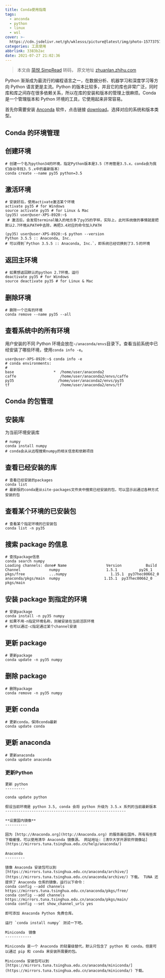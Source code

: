 ```yaml
---
title: Conda使用指南
tags:
  - anconda
  - python
  - linux
  - wsl
cover: >-
  https://cdn.jsdelivr.net/gh/wklesss/picture@latest/img/photo-1577375729152-4c8b5fcda381
categories: 工具使用
abbrlink: 3383b2ac
date: 2021-07-27 21:02:36
---
```


> 本文由 [简悦 SimpRead](http://ksria.com/simpread/) 转码， 原文地址 [zhuanlan.zhihu.com](https://zhuanlan.zhihu.com/p/44398592)

Python 渐渐成为最流行的编程语言之一，在数据分析、机器学习和深度学习等方向 Python 语言更是主流。Python 的版本比较多，并且它的库也非常广泛，同时库和库之间存在很多依赖关系，所以在库的安装和版本的管理上很麻烦。Conda 是一个管理版本和 Python 环境的工具，它使用起来非常容易。

首先你需要安装 [Anconda](https://www.anaconda.com/) 软件，点击链接 [download](https://www.anaconda.com/download/)。选择对应的系统和版本类型。

**Conda 的环境管理**
---------------

创建环境
----

```shell
# 创建一个名为python34的环境，指定Python版本是3.5（不用管是3.5.x，conda会为我们自动寻找3.５.x中的最新版本）
conda create --name py35 python=3.5

```

激活环境
----

```shell
# 安装好后，使用activate激活某个环境
activate py35 # for Windows
source activate py35 # for Linux & Mac
(py35) user@user-XPS-8920:~$
 # 激活后，会发现terminal输入的地方多了py35的字样，实际上，此时系统做的事情就是把默认2.7环境从PATH中去除，再把3.4对应的命令加入PATH

(py35) user@user-XPS-8920:~$ python --version
Python 3.5.5 :: Anaconda, Inc.
# 可以得到`Python 3.5.5 :: Anaconda, Inc.`，即系统已经切换到了3.５的环境

```

返回主环境
-----

```shell
# 如果想返回默认的python 2.7环境，运行
deactivate py35 # for Windows
source deactivate py35 # for Linux & Mac

```

删除环境
----

```shell
# 删除一个已有的环境
conda remove --name py35 --all

```

查看系统中的所有环境
----------

用户安装的不同 Python 环境会放在`~/anaconda/envs`目录下。查看当前系统中已经安装了哪些环境，使用`conda info -e`。

```shell
user@user-XPS-8920:~$ conda info -e
# conda environments:
#
base                  *  /home/user/anaconda2
caffe                    /home/user/anaconda2/envs/caffe
py35                    /home/user/anaconda2/envs/py35
tf                       /home/user/anaconda2/envs/tf

```

**Conda 的包管理**
--------------

安装库
---

为当前环境安装库

```shell
# numpy
conda install numpy
# conda会从从远程搜索numpy的相关信息和依赖项目
```

查看已经安装的库
--------

```shell
# 查看已经安装的packages
conda list
# 最新版的conda是从site-packages文件夹中搜索已经安装的包，可以显示出通过各种方式安装的包
```

查看某个环境的已安装包
-----------

```shell
# 查看某个指定环境的已安装包
conda list -n py35

```

搜索 package 的信息
--------------

```shell
# 查找package信息
conda search numpy
Loading channels: done# Name                  Version           Build  Channel             numpy                     1.5.1          py26_1  pkgs/free           ...numpy                    1.15.1  py37hec00662_0  anaconda/pkgs/main  numpy                    1.15.1  py37hec00662_0  pkgs/main
```

安装 package 到指定的环境
-----------------

```shell
# 安装package
conda install -n py35 numpy
# 如果不用-n指定环境名称，则被安装在当前活跃环境
# 也可以通过-c指定通过某个channel安装
```

更新 package
----------

```shell
# 更新package
conda update -n py35 numpy
```

删除 package
----------

```shell
# 删除package
conda remove -n py35 numpy
```

更新 conda
--------

```shell
# 更新conda，保持conda最新
conda update conda
```

更新 anaconda
-----------

```shell
# 更新anaconda
conda update anaconda
```

### 更新Python

```shell
更新 python
---------

conda update python

假设当前环境是 python 3.5, conda 会将 python 升级为 3.5.x 系列的当前最新版本
-------------------------------------------------------

**设置国内镜像**
----------

因为 [http://Anaconda.org](http://Anaconda.org) 的服务器在国外，所有有些库下载缓慢，可以使用清华 Anaconda 镜像源。 网站地址: [清华大学开源软件镜像站](https://mirrors.tuna.tsinghua.edu.cn/help/anaconda/)

Anaconda　
---------

镜像 Anaconda 安装包可以到 [https://mirrors.tuna.tsinghua.edu.cn/anaconda/archive/](https://mirrors.tuna.tsinghua.edu.cn/anaconda/archive/) 下载。 TUNA 还提供了 Anaconda 仓库的镜像，运行以下命令：
conda config --add channels https://mirrors.tuna.tsinghua.edu.cn/anaconda/pkgs/free/ 
conda config --add channels https://mirrors.tuna.tsinghua.edu.cn/anaconda/pkgs/main/ 
conda config --set show_channel_urls yes
```

```shell
即可添加 Anaconda Python 免费仓库。

运行 `conda install numpy` 测试一下吧。

Miniconda　镜像
------------

Miniconda 是一个 Anaconda 的轻量级替代，默认只包含了 python 和 conda，但是可以通过 pip 和 conda 来安装所需要的包。

Miniconda 安装包可以到 [https://mirrors.tuna.tsinghua.edu.cn/anaconda/miniconda/](https://mirrors.tuna.tsinghua.edu.cn/anaconda/miniconda/) 下载。
```
